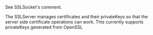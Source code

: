See SSLSocket's comment.

The SSLServer manages certificates and their privateKeys so that the server side certificate operations can work.  This currently supports privateKeys generated from OpenSSL
